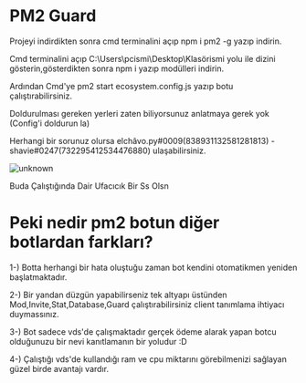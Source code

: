 # PM2 Guard
Projeyi indirdikten sonra cmd terminalini açıp npm i pm2 -g yazıp indirin.

Cmd terminalini açıp C:\Users\pcismi\Desktop\Klasörismi yolu ile dizini gösterin,gösterdikten sonra npm i yazıp modülleri indirin.

Ardından Cmd'ye pm2 start ecosystem.config.js yazıp botu çalıştırabilirsiniz.

Doldurulması gereken yerleri zaten biliyorsunuz anlatmaya gerek yok
(Config'i doldurun la)

Herhangi bir sorunuz olursa   elchâvo.py#0009(838931132581281813) - shavie#0247(732295412534476880) ulaşabilirsiniz.

![unknown](https://user-images.githubusercontent.com/74346832/167022215-a08935d9-813d-4878-936b-ada16c442d1a.png)

Buda Çalıştığında Dair Ufacıcık Bir Ss Olsn

# Peki nedir pm2 botun diğer botlardan farkları?

1-) Botta herhangi bir hata oluştuğu zaman bot kendini otomatikmen yeniden başlatmaktadır.

2-) Bir yandan düzgün yapabilirseniz tek altyapı üstünden Mod,Invite,Stat,Database,Guard çalıştırabilirsiniz client tanımlama ihtiyacı duymassınız.

3-) Bot sadece vds'de çalışmaktadır gerçek ödeme alarak yapan botcu olduğunuzu bir nevi kanıtlamanın bir yoludur :D

4-) Çalıştığı vds'de kullandığı ram ve cpu miktarını görebilmenizi sağlayan güzel birde avantajı vardır.

